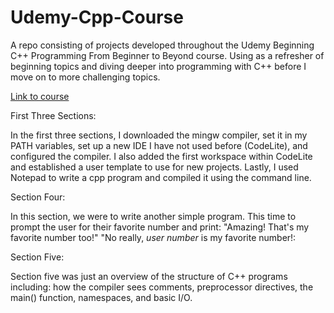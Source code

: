 # Udemy-Cpp-Course
A repo consisting of projects developed throughout the Udemy Beginning C++ Programming From Beginner to Beyond course.
Using as a refresher of beginning topics and diving deeper into programming with C++ before I move on to more challenging topics.

[Link to course](https://www.udemy.com/share/101Wd4AEYdcVlSR3kH/)

First Three Sections:

In the first three sections, I downloaded the mingw compiler, set it in my PATH variables, set up a new IDE I have not used before (CodeLite), and configured the compiler. I also added the first workspace within CodeLite and established a user template to use for new projects. Lastly, I used Notepad to write a cpp program and compiled it using the command line.

Section Four:

In this section, we were to write another simple program. This time to prompt the user for their favorite number and print:
"Amazing! That's my favorite number too!"
"No really, *user number* is my favorite number!:

Section Five:

Section five was just an overview of the structure of C++ programs including: how the compiler sees comments, preprocessor directives, the main() function, namespaces, and basic I/O.
